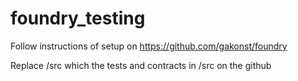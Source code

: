 # foundry_testing

Follow instructions of setup on https://github.com/gakonst/foundry

Replace /src which the tests and contracts in /src on the github
